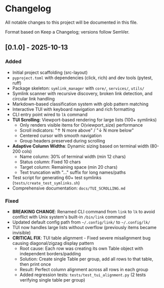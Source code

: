 # Changelog

All notable changes to this project will be documented in this file.

Format based on Keep a Changelog; versions follow SemVer.

## [0.1.0] - 2025-10-13
### Added
- Initial project scaffolding (src-layout)
- `pyproject.toml` with dependencies (click, rich) and dev tools (pytest, ruff)
- Package skeleton: `symlink_manager` with `core/`, `services/`, `utils/`
- Symlink scanner with recursive discovery, broken link detection, and circular link handling
- Markdown-based classification system with glob pattern matching
- Interactive TUI with keyboard navigation and rich formatting
- CLI entry point wired to `lk` command
- **TUI Scrolling**: Viewport-based rendering for large lists (100+ symlinks)
  - Only renders visible items for O(viewport_size) performance
  - Scroll indicators: "↑ N more above" / "↓ N more below"
  - Centered cursor with smooth navigation
  - Group headers preserved during scrolling
- **Adaptive Column Widths**: Dynamic sizing based on terminal width (80-200 cols)
  - Name column: 30% of terminal width (min 12 chars)
  - Status column: Fixed 10 chars
  - Target column: Remaining space (min 20 chars)
  - Text truncation with "…" suffix for long names/paths
- Test script for generating 60+ test symlinks (`tests/create_test_symlinks.sh`)
- Comprehensive documentation: `docs/TUI_SCROLLING.md`

### Fixed
- **BREAKING CHANGE**: Renamed CLI command from `link` to `lk` to avoid conflict with Unix system's built-in `/bin/link` command
- Updated default config path from `~/.config/link/` to `~/.config/lk/`
- TUI now handles large lists without overflow (previously items became invisible)
- **CRITICAL FIX**: TUI table alignment - Fixed severe misalignment bug causing diagonal/zigzag display pattern
  - Root cause: Each row was creating its own Table object with independent borders/padding
  - Solution: Create single Table per group, add all rows to that table, then print once
  - Result: Perfect column alignment across all rows in each group
  - Added regression tests: `tests/test_tui_alignment.py` (2 tests verifying single table per group)

